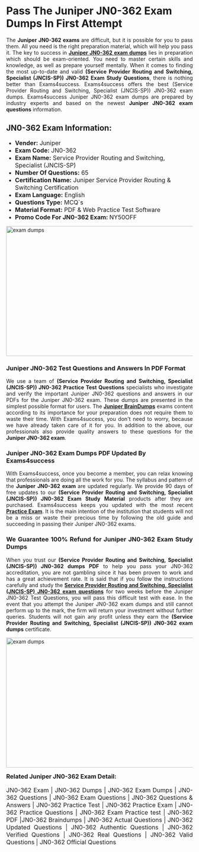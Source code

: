 <h1><strong><strong>Pass The Juniper JN0-362 Exam Dumps In First Attempt</strong></strong></h1> <p style="text-align:justify">The <strong>Juniper JN0-362 exams</strong> are difficult, but it is possible for you to pass them. All you need is the right preparation material, which will help you pass it. The key to success in <a href="https://www.exams4success.com/juniper/jn0-362-pdf-exam-dumps"><strong>Juniper JN0-362 exam dumps</strong></a> lies in preparation which should be exam-oriented. You need to master certain skills and knowledge, as well as prepare yourself mentally. When it comes to finding the most up-to-date and valid <strong>(Service Provider Routing and Switching, Specialist (JNCIS-SP)) JN0-362 Exam Study Questions</strong>, there is nothing better than Exams4success. Exams4success offers the best (Service Provider Routing and Switching, Specialist (JNCIS-SP)) JN0-362 exam dumps. Exams4success Juniper JN0-362 exam dumps are prepared by industry experts and based on the newest <strong>Juniper JN0-362 exam questions</strong> information.</p> <h2><strong><strong>JN0-362 Exam Information:</strong></strong></h2> <ul> <li><span style="font-size:16px"><strong>Vender:</strong> Juniper</span></li> <li><span style="font-size:16px"><strong>Exam Code:</strong> JN0-362</span></li> <li><span style="font-size:16px"><strong>Exam Name:</strong> Service Provider Routing and Switching, Specialist (JNCIS-SP)</span></li> <li><span style="font-size:16px"><strong>Number Of Questions:</strong> 65</span></li> <li><span style="font-size:16px"><strong>Certification Name:</strong> Juniper Service Provider Routing & Switching Certification</span></li> <li><span style="font-size:16px"><strong>Exam Language:</strong> English</span></li> <li><span style="font-size:16px"><strong>Questions Type:</strong> MCQ`s</span></li> <li><span style="font-size:16px"><strong>Material Format:</strong> PDF & Web Practice Test Software</span></li> <li><span style="font-size:16px"><strong>Promo Code For JN0-362 Exam: </strong>NY50OFF</span></li> </ul> <p><a href="https://www.exams4success.com/juniper/jn0-362-pdf-exam-dumps" rel="no-follow"><img alt="exam dumps" src="https://www.certcollections.com/uploads/content/infrist1.png" style="height:350px; width:750px" /></a></p> <h3><strong>Juniper JN0-362 Test Questions and Answers In PDF Format</strong></h3> <p style="text-align:justify">We use a team of <strong>(Service Provider Routing and Switching, Specialist (JNCIS-SP)) JN0-362 Practice Test Questions</strong> specialists who investigate and verify the important Juniper JN0-362 questions and answers in our PDFs for the Juniper JN0-362 exam. These dumps are presented in the simplest possible format for users. The <a href="https://www.exams4success.com/juniper-exam-dumps"><strong>Juniper BrainDumps</strong></a> exams content according to its importance for your preparation does not require them to waste their time. With Exams4success, you don't need to worry, because we have already taken care of it for you. In addition to the above, our professionals also provide quality answers to these questions for the<strong> Juniper JN0-362 exam</strong>.</p> <h3><strong> Juniper JN0-362 Exam Dumps PDF Updated By Exams4success</strong></h3> <p style="text-align:justify">With Exams4success, once you become a member, you can relax knowing that professionals are doing all the work for you. The syllabus and pattern of the <strong>Juniper JN0-362 exam </strong>are updated regularly. We provide 90 days of free updates to our <strong>(Service Provider Routing and Switching, Specialist (JNCIS-SP)) JN0-362 Exam Study Material</strong> products after they are purchased. Exams4success keeps you updated with the most recent <a href="https://www.exams4success.com/"><strong>Practice Exam</strong></a>. It is the main intention of the institution that students will not be a miss or waste their precious time by following the old guide and succeeding in passing their Juniper JN0-362 exams.</p> <h3 style="text-align:justify"><strong>We Guarantee 100% Refund for Juniper JN0-362 Exam Study Dumps</strong></h3> <p style="text-align:justify">When you trust our <strong>(Service Provider Routing and Switching, Specialist (JNCIS-SP)) JN0-362 dumps PDF</strong> to help you pass your JN0-362 accreditation, you are not gambling since it has been proven to work and has a great achievement rate. It is said that if you follow the instructions carefully and study the <a href="https://www.exams4success.com/juniper/jn0-362-pdf-exam-dumps"><strong>Service Provider Routing and Switching, Specialist (JNCIS-SP) JN0-362 exam questions</strong></a> for two weeks before the Juniper JN0-362 Test Questions, you will pass this difficult test with ease. In the event that you attempt the Juniper JN0-362 exam dumps and still cannot perform up to the mark, the firm will return your investment without further queries. Students will not gain any profit unless they earn the <strong>(Service Provider Routing and Switching, Specialist (JNCIS-SP)) JN0-362 exam dumps</strong> certificate.</p> <p style="text-align:justify"><a href="https://www.exams4success.com/juniper/jn0-362-pdf-exam-dumps" rel="no-follow"><img alt="exam dumps" src="https://www.certcollections.com/uploads/content/free_demo1.png" style="height:350px; width:750px" /></a></p> <p style="text-align:justify"><span style="font-size:16px"><strong>Related Juniper JN0-362 Exam Detail:</strong></span><br /> <br /> <span style="font-size:16px">JN0-362 Exam | JN0-362 Dumps | JN0-362 Exam Dumps | JN0-362 Questions | JN0-362 Exam Questions | JN0-362 Questions & Answers | JN0-362 Practice Test | JN0-362 Practice Exam | JN0-362 Practice Questions | JN0-362 Exam Practice test | JN0-362 PDF |JN0-362 Braindumps | JN0-362 Actual Questions | JN0-362 Updated Questions | JN0-362 Authentic Questions | JN0-362 Verified Questions | JN0-362 Real Questions | JN0-362 Valid Questions | JN0-362 Official Questions</span></p>
